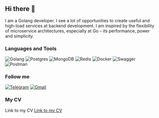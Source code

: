 ## Hi there 👋
I am a Golang developer. I see a lot of opportunities to create useful and high-load services at backend development. I am inspired by the flexibility of microservice architectures, especially at Go – its performance, power and simplicity.
### Languages and Tools
![Golang](https://img.shields.io/badge/-Golang-120909??style=flat-square&logo=Go)
![Postgres](https://img.shields.io/badge/-Postgres-120909??style=flat-square&logo=Postgresql)
![MongoDB](https://img.shields.io/badge/-MongoDB-120909??style=flat-square&logo=MongoDb)
![Redis](https://img.shields.io/badge/-Redis-120909??style=flat-square&logo=Redis)
![Docker](https://img.shields.io/badge/-Docker-120909??style=flat-square&logo=Docker)
![Swagger](https://img.shields.io/badge/-Swagger-120909??style=flat-square&logo=Swagger)
![Postman](https://img.shields.io/badge/-Postman-120909??style=flat-square&logo=Postman)

### Follow me
[![Telegram](https://img.shields.io/badge/-Telegram-120909??style=flat-square&logo=Telegram)](https://t.me/matskevich_ei)
[![Gmail](https://img.shields.io/badge/-Gmail-120909??style=flat-square&logo=Gmail)](mailto:mackevich.ei@gmail.com)

### My CV
Link to my CV
<a href="https://drive.google.com/file/d/1TGWZMNTlqguyAqxtAcrduvJrMSP8L2p9/view?usp=sharing">Link to my CV</a>


